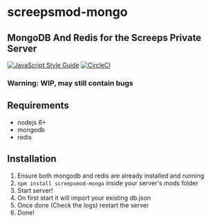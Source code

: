 # screepsmod-mongo

## MongoDB And Redis for the Screeps Private Server

[![JavaScript Style Guide](https://img.shields.io/badge/code_style-standard-brightgreen.svg)](https://standardjs.com)
[![CircleCI](https://circleci.com/gh/ScreepsMods/screepsmod-mongo/tree/master.svg?style=shield)](https://circleci.com/gh/ScreepsMods/screepsmod-mongo/tree/master)

### Warning: WIP, may still contain bugs

## Requirements

* nodejs 6+
* mongodb
* redis

## Installation

1. Ensure both mongodb and redis are already installed and running
2. `npm install screepsmod-mongo` inside your server's mods folder
3. Start server!
4. On first start it will import your existing db.json
5. Once done (Check the logs) restart the server
6. Done! 

